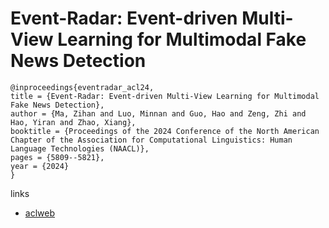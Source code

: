 # Event-Radar: Event-driven Multi-View Learning for Multimodal Fake News Detection

```
@inproceedings{eventradar_acl24,
title = {Event-Radar: Event-driven Multi-View Learning for Multimodal Fake News Detection},
author = {Ma, Zihan and Luo, Minnan and Guo, Hao and Zeng, Zhi and Hao, Yiran and Zhao, Xiang},
booktitle = {Proceedings of the 2024 Conference of the North American Chapter of the Association for Computational Linguistics: Human Language Technologies (NAACL)},
pages = {5809--5821},
year = {2024}
}
```

links
- [aclweb](https://aclanthology.org/2024.acl-long.316)
